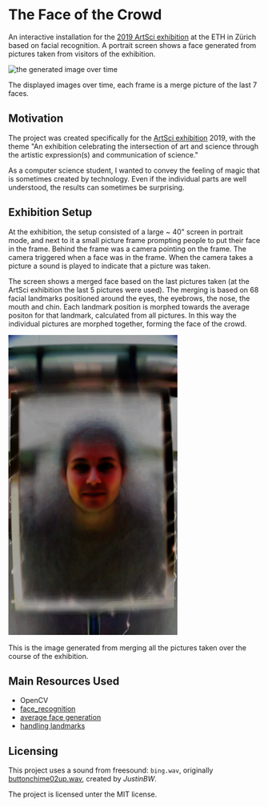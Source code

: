 # The Face of the Crowd

An interactive installation for the [2019 ArtSci
exhibition](https://artsci.ethz.ch/) at the ETH in Zürich based on
facial recognition.  A portrait screen shows a face generated from
pictures taken from visitors of the exhibition.

![the generated image over time](doc/out_stack7_loop.gif)

The displayed images over time, each frame is a merge picture of the
last 7 faces.

## Motivation

The project was created specifically for the [ArtSci
exhibition](https://artsci.ethz.ch/) 2019, with the theme "An
exhibition celebrating the intersection of art and science through the
artistic expression(s) and communication of science."

As a computer science student, I wanted to convey the feeling of magic
that is sometimes created by technology.  Even if the individual parts
are well understood, the results can sometimes be surprising.


## Exhibition Setup

At the exhibition, the setup consisted of a large ~ 40" screen in
portrait mode, and next to it a small picture frame prompting people
to put their face in the frame.  Behind the frame was a camera
pointing on the frame.  The camera triggered when a face was in the
frame.  When the camera takes a picture a sound is played to indicate
that a picture was taken.

The screen shows a merged face based on the last pictures taken (at
the ArtSci exhibition the last 5 pictures were used).  The merging is
based on 68 facial landmarks positioned around the eyes, the eyebrows,
the nose, the mouth and chin.  Each landmark position is morphed
towards the average positon for that landmark, calculated from all
pictures.  In this way the individual pictures are morphed together,
forming the face of the crowd.

![the faces merged together](doc/merged_portrait.png)

This is the image generated from merging all the pictures taken over
the course of the exhibition.


## Main Resources Used

- OpenCV
- [face_recognition](https://github.com/ageitgey/face_recognition)
- [average face generation](https://www.learnopencv.com/average-face-opencv-c-python-tutorial/)
- [handling landmarks](https://www.learnopencv.com/face-morph-using-opencv-cpp-python/)


## Licensing

This project uses a sound from freesound: `bing.wav`, originally
[buttonchime02up.wav](https://freesound.org/people/JustinBW/sounds/80921/),
created by *JustinBW*.

The project is licensed unter the MIT license.

